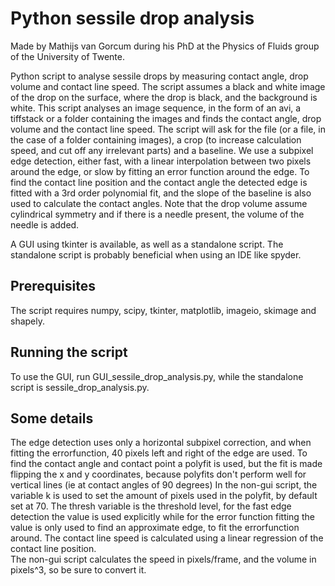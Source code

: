 # Python sessile drop analysis
Made by Mathijs van Gorcum during his PhD at the Physics of Fluids group of the University of Twente.

Python script to analyse sessile drops by measuring contact angle, drop volume and contact line speed. The script assumes a black and white image of the drop on the surface, where the drop is black, and the background is white.
This script analyses an image sequence, in the form of an avi, a tiffstack or a folder containing the images and finds the contact angle, drop volume and the contact line speed.
The script will ask for the file (or a file, in the case of a folder containing images), a crop (to increase calculation speed, and cut off any irrelevant parts) and a baseline.
We use a subpixel edge detection, either fast, with a linear interpolation between two pixels around the edge, or slow by fitting an error function around the edge.
To find the contact line position and the contact angle the detected edge is fitted with a 3rd order polynomial fit, and the slope of the baseline is also used to calculate the contact angles.
Note that the drop volume assume cylindrical symmetry and if there is a needle present, the volume of the needle is added.

A GUI using tkinter is available, as well as a standalone script. The standalone script is probably beneficial when using an IDE like spyder.

## Prerequisites
The script requires numpy, scipy, tkinter, matplotlib, imageio, skimage and shapely.

## Running the script
To use the GUI, run GUI_sessile_drop_analysis.py, while the standalone script is sessile_drop_analysis.py.

## Some details
The edge detection uses only a horizontal subpixel correction, and when fitting the errorfunction, 40 pixels left and right of the edge are used.
To find the contact angle and contact point a polyfit is used, but the fit is made flipping the x and y coordinates, because polyfits don't perform well for vertical lines (ie at contact angles of 90 degrees)
In the non-gui script, the variable k is used to set the amount of pixels used in the polyfit, by default set at 70.
The thresh variable is the threshold level, for the fast edge detection the value is used explicitly while for the error function fitting the value is only used to find an approximate edge, to fit the errorfunction around.
The contact line speed is calculated using a linear regression of the contact line position.  
The non-gui script calculates the speed in pixels/frame, and the volume in pixels^3, so be sure to convert it.

